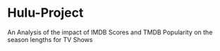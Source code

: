 # Hulu-Project
An Analysis of the impact of IMDB Scores and TMDB Popularity on the season lengths for TV Shows
